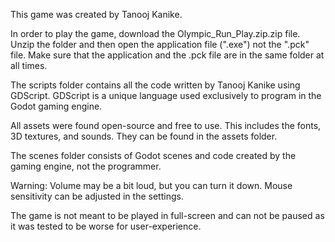 This game was created by Tanooj Kanike.

In order to play the game, download the Olympic_Run_Play.zip.zip file. 
Unzip the folder and then open the application file (".exe") not the ".pck" file.
Make sure that the application and the .pck file are in the same folder at all times.

The scripts folder contains all the code written by Tanooj Kanike using GDScript.
GDScript is a unique language used exclusively to program in the Godot gaming engine.

All assets were found open-source and free to use. This includes the fonts, 3D textures, and sounds.
They can be found in the assets folder.

The scenes folder consists of Godot scenes and code created by the gaming engine, not the programmer.

Warning: Volume may be a bit loud, but you can turn it down.
Mouse sensitivity can be adjusted in the settings.

The game is not meant to be played in full-screen and can not be paused
as it was tested to be worse for user-experience.
